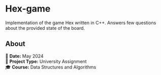 # Hex-game
Implementation of the game Hex written in C++. Answers few questions about the provided state of the board.


## About  
📅 **Date:** May 2024  
📌 **Project Type:** University Assignment  
🎓 **Course:** Data Structures and Algorithms
